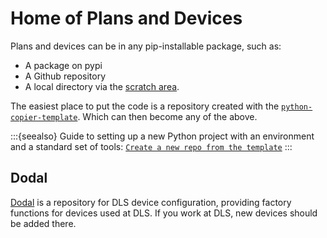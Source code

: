 # Home of Plans and Devices

Plans and devices can be in any pip-installable package, such as:

* A package on pypi
* A Github repository
* A local directory via the [scratch area](../how-to/edit-live.md).

The easiest place to put the code is a repository created with the [`python-copier-template`](https://diamondlightsource.github.io/python-copier-template/main/index.html). Which can then become any of the above.

:::{seealso}
Guide to setting up a new Python project with an environment and a standard set of tools: [`Create a new repo from the template`](https://diamondlightsource.github.io/python-copier-template/main/tutorials/create-new.html)
:::

## Dodal

[Dodal](https://github.com/DiamondLightSource/dodal) is a repository for DLS device configuration, providing factory functions for devices used at DLS. If you work at DLS, new devices should be added there.
